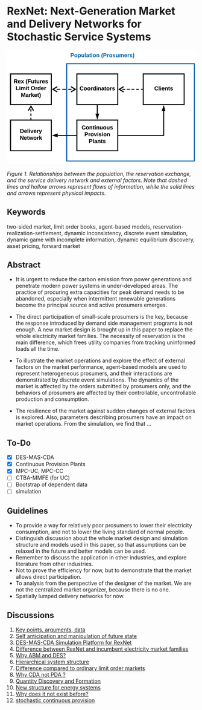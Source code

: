 
# RexNet: Next-Generation Market and Delivery Networks for Stochastic Service Systems

![](./images/1-1.png)

_Figure 1. Relationships between the population, the reservation exchange, and the service delivery network and external factors. Note that dashed lines and hollow arrows represent flows of information, while the solid lines and arrows represent physical impacts._

## Keywords

two-sided market, limit order books, agent-based models, reservation-realization-settlement, dynamic inconsistency, discrete event simulation, dynamic game with incomplete information, dynamic equilibrium discovery, asset pricing, forward market

## Abstract

- It is urgent to reduce the carbon emission from power generations and penetrate modern power systems in under-developed areas. The practice of procuring extra capacities for peak demand needs to be abandoned, especially when intermittent renewable generations become the principal source and active prosumers emerges.
- The direct participation of small-scale prosumers is the key, because the response introduced by demand side management programs is not enough. A new market design is brought up in this paper to replace the whole electricity market families. The necessity of reservation is the main difference, which frees utility companies from tracking uninformed loads all the time.

- To illustrate the market operations and explore the effect of external factors on the market performance, agent-based models are used to represent heterogeneous prosumers, and their interactions are demonstrated by discrete event simulations. The dynamics of the market is affected by the orders submitted by prosumers only, and the behaviors of prosumers are affected by their controllable, uncontrollable production and consumption.
- The resilience of the market against sudden changes of external factors is explored. Also, parameters describing prosumers have an impact on market operations. From the simulation, we find that ...

## To-Do

- [x] DES-MAS-CDA
- [x] Continuous Provision Plants
- [x] MPC-UC, MPC-CC
- [ ] CTBA-MMFE (for UC)
- [ ] Bootstrap of dependent data
- [ ] simulation
<!-- - [ ] responsive
- [ ] Multi-State CTBA-MMFE -->

## Guidelines

- To provide a way for relatively poor prosumers to lower their electricity consumption, and not to lower the living standard of normal people.
- Distinguish discussion about the whole market design and simulation structure and models used in this paper, so that assumptions can be relaxed in the future and better models can be used.
- Remember to discuss the application in other industries, and explore literature from other industries.
- Not to prove the efficiency for now, but to demonstrate that the market allows direct participation.
- To analysis from the perspective of the designer of the market. We are not the centralized market organizer, because there is no one.
- Spatially lumped delivery networks for now.

## Discussions

1. [Key points, arguments, data](./discussion/1.md)
2. [Self anticipation and manipulation of future state](./discussion/2.md)
3. [DES-MAS-CDA Simulation Platform for RexNet](./discussion/3.md)
4. [Difference between RexNet and incumbent electricity market families](./discussion/4.md)
5. [Why ABM and DES?](./discussion/5.md)
6. [Hierarchical system structure](./discussion/6.md)
7. [Difference compared to ordinary limit order markets](./discussion/7.md)
8. [Why CDA not PDA ?](./discussion/8.md)
9. [Quantity Discovery and Formation](./discussion/9.md)
10. [New structure for energy systems](./discussion/10.md)
11. [Why does it not exist before?](./discussion/11.md)
13. [stochastic continuous provision](./discussion/13.md)
